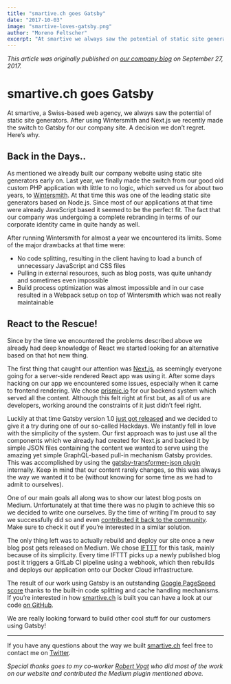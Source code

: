 ```yaml
---
title: "smartive.ch goes Gatsby"
date: "2017-10-03"
image: "smartive-loves-gatsby.png"
author: "Moreno Feltscher"
excerpt: "At smartive we always saw the potential of static site generators. We recently made the switch to Gatsby.js for our company site. A decision we don’t regret. Here’s why."
---
```


_This article was originally published on [our company blog](https://blog.smartive.ch/smartive-ch-goes-gatsby-js-27a056b3b817) on September 27, 2017._

# smartive.ch goes Gatsby

At smartive, a Swiss-based web agency, we always saw the potential of static site generators.
After using Wintersmith and Next.js we recently made the switch to Gatsby for our company
site. A decision we don’t regret. Here’s why.

## Back in the Days..

As mentioned we already built our company website using static site generators
early on. Last year, we finally made the switch from our good old custom PHP
application with little to no logic, which served us for about two years, to
[Wintersmith](http://wintersmith.io/). At that time this was one of the leading
static site generators based on Node.js. Since most of our applications at that
time were already JavaScript based it seemed to be the perfect fit. The fact
that our company was undergoing a complete rebranding in terms of our corporate
identity came in quite handy as well.

After running Wintersmith for almost a year we encountered its limits. Some of
the major drawbacks at that time were:

* No code splitting, resulting in the client having to load a bunch of unnecessary JavaScript and CSS files
* Pulling in external resources, such as blog posts, was quite unhandy and sometimes even impossible
* Build process optimization was almost impossible and in our case resulted in a Webpack setup on top of Wintersmith which was not really maintainable

## React to the Rescue!

Since by the time we encountered the problems described above we already had
deep knowledge of React we started looking for an alternative based on that hot
new thing.

The first thing that caught our attention was
[Next.js](https://github.com/zeit/next.js/), as seemingly everyone going for a
server-side rendered React app was using it. After some days hacking on our app
we encountered some issues, especially when it came to frontend rendering. We
chose [prismic.io](https://prismic.io/) for our backend system which served all
the content. Although this felt right at first but, as all of us are developers,
working around the constraints of it just didn’t feel right.

Luckily at that time Gatsby version 1.0 [just got released](https://www.gatsbyjs.org/blog/gatsby-v1/)
and we decided to give it a try during one of our so-called Hackdays. We instantly fell in love with
the simplicity of the system. Our first approach was to just use all the
components which we already had created for Next.js and backed it by simple JSON
files containing the content we wanted to serve using the amazing yet simple
GraphQL-based pull-in mechanism Gatsby provides. This was accomplished by
using the [gatsby-transformer-json
plugin](https://www.npmjs.com/package/gatsby-transformer-json) internally. Keep
in mind that our content rarely changes, so this was always the way we wanted it
to be (without knowing for some time as we had to admit to ourselves).

One of our main goals all along was to show our latest blog posts on Medium.
Unfortunately at that time there was no plugin to achieve this so we decided to
write one ourselves. By the time of writing I’m proud to say we successfully did
so and even [contributed it back to the
community](https://github.com/gatsbyjs/gatsby/pull/1907). Make sure to check it
out if you’re interested in a similar solution.

The only thing left was to
actually rebuild and deploy our site once a new blog post gets released on
Medium. We chose [IFTTT](https://ifttt.com/) for this task, mainly because of
its simplicity. Every time IFTTT picks up a newly published blog post it
triggers a GitLab CI pipeline using a webhook, which then rebuilds and deploys
our application onto our Docker Cloud infrastructure.

The result of our work using Gatsby is an outstanding [Google PageSpeed
score](https://developers.google.com/speed/pagespeed/insights/?url=https://smartive.ch&tab=desktop)
thanks to the built-in code splitting and cache handling mechanisms. If you’re
interested in how [smartive.ch](https://smartive.ch/) is built you can have a
look at our code [on GitHub](https://github.com/smartive/smartive.ch).

We are really looking forward to build other cool stuff for our customers using
Gatsby!

---

If you have any questions about the way we built [smartive.ch](https://smartive.ch) feel free to contact me on [Twitter](https://twitter.com/luagsh_mrn).

*Special thanks goes to my co-worker [Robert Vogt](https://twitter.com/_deniaz) who did most of the work on our website and contributed the Medium plugin mentioned above.*
